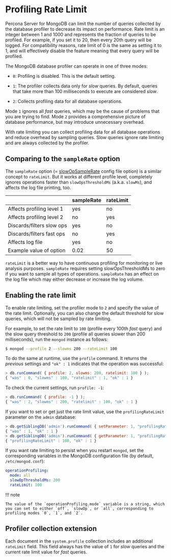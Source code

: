 # Profiling Rate Limit

Percona Server for MongoDB can limit the number of queries collected by the database profiler
to decrease its impact on performance.
Rate limit is an integer between 1 and 1000
and represents the fraction of queries to be profiled.
For example, if you set it to 20, then every 20th query will be logged.
For compatibility reasons, rate limit of 0 is the same as setting it to 1,
and will effectively disable the feature
meaning that every query will be profiled.

The MongoDB database profiler can operate in one of three modes:


* `0`: Profiling is disabled. This is the default setting.

* `1`: The profiler collects data only for *slow* queries.
By default, queries that take more than 100 milliseconds to execute
are considered *slow*.

* `2`: Collects profiling data for all database operations.

Mode `1` ignores all *fast* queries,
which may be the cause of problems that you are trying to find.
Mode `2` provides a comprehensive picture of database performance,
but may introduce unnecessary overhead.

With rate limiting you can collect profiling data for all database operations
and reduce overhead by sampling queries.
Slow queries ignore rate limiting and are always collected by the profiler.

## Comparing to the `sampleRate` option

The `sampleRate` option (= [slowOpSampleRate](https://docs.mongodb.com/manual/reference/program/mongod/index.html#cmdoption-mongod-slowopsamplerate) config file option) is a similar
concept to `rateLimit`. But it works at different profile level, completely
ignores operations faster than `slowOpsThresholdMs` (a.k.a. `slowMs`), and affects the
log file printing, too.

|                               | sampleRate  | rateLimit  |
| ----------------------------- | ----------- | ---------- | 
| Affects profiling level 1     | yes         | no         |
| Affects profiling level 2     | no          | yes        |
| Discards/filters slow ops     | yes         | no         |
| Discards/filters fast ops     | no          | yes        |
| Affects log file              | yes         | no         |
| Example value of option       | 0.02        | 50         |

`rateLimit` is a better way to have continuous profiling for monitoring or live
analysis purposes. `sampleRate` requires setting slowOpsThresholdMs to zero if
you want to sample all types of operations. `sampleRate` has an effect on the log file which may either decrease or increase the log volume.

## Enabling the rate limit

To enable rate limiting, set the profiler mode to `2`
and specify the value of the rate limit.
Optionally, you can also change the default threshold for slow queries,
which will not be sampled by rate limiting.

For example, to set the rate limit to `100`
(profile every 100th *fast* query)
and the slow query threshold to `200`
(profile all queries slower than 200 milliseconds),
run the `mongod` instance as follows:

```{.bash data-prompt="$"}
$ mongod --profile 2 --slowms 200 --rateLimit 100
```

To do the same at runtime, use the `profile` command.
It returns the *previous* settings
and `"ok" : 1` indicates that the operation was successful:

```javascript
> db.runCommand( { profile: 2, slowms: 200, ratelimit: 100 } );
{ "was" : 0, "slowms" : 100, "ratelimit" : 1, "ok" : 1 }
```

To check the current settings, run `profile: -1`:

```javascript
> db.runCommand( { profile: -1 } );
{ "was" : 2, "slowms" : 200, "ratelimit" : 100, "ok" : 1 }
```

If you want to set or get just the rate limit value,
use the `profilingRateLimit` parameter on the `admin` database:

```javascript
> db.getSiblingDB('admin').runCommand( { setParameter: 1, "profilingRateLimit": 100 } );
{ "was" : 1, "ok" : 1 }
> db.getSiblingDB('admin').runCommand( { getParameter: 1, "profilingRateLimit": 1 } );
{ "profilingRateLimit" : 100, "ok" : 1 }
```

If you want rate limiting to persist when you restart `mongod`,
set the corresponding variables in the MongoDB configuration file
(by default, `/etc/mongod.conf`):

```yaml
operationProfiling:
  mode: all
  slowOpThresholdMs: 200
  rateLimit: 100
```

!!! note
 
    The value of the `operationProfiling.mode` variable is a string, which you can set to either `off`, `slowOp`, or `all`, corresponding to profiling modes `0`, `1`, and `2`.

## Profiler collection extension

Each document in the `system.profile` collection
includes an additional `rateLimit` field.
This field always has the value of `1` for *slow* queries
and the current rate limit value for *fast* queries.
